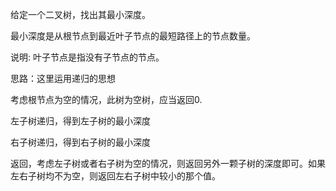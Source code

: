 给定一个二叉树，找出其最小深度。

最小深度是从根节点到最近叶子节点的最短路径上的节点数量。

说明: 叶子节点是指没有子节点的节点。

思路：这里运用递归的思想

考虑根节点为空的情况，此树为空树，应当返回0.

左子树递归，得到左子树的最小深度

右子树递归，得到右子树的最小深度

返回，考虑左子树或者右子树为空的情况，则返回另外一颗子树的深度即可。如果左右子树均不为空，则返回左右子树中较小的那个值。
